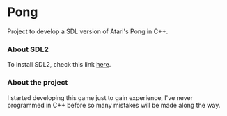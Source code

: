 # Pong
Project to develop a SDL version of Atari's Pong in C++.

### About SDL2
To install SDL2, check this link [here](https://wiki.libsdl.org/Installation).

### About the project
I started developing this game just to gain experience, I've never programmed in C++ before so many mistakes will be made along the way.
